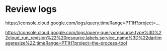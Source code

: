 # Review logs

<https://console.cloud.google.com/logs/query;timeRange=PT1H?project=...>

<https://console.cloud.google.com/logs/query;query=resource.type%3D%22cloud_run_revision%22%20resource.labels.service_name%3D%22dartimageresize%22;timeRange=PT1H?project=the-process-tool>
